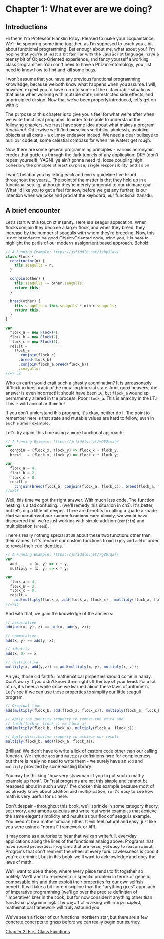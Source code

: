 # Chapter 1: What ever are we doing?

## Introductions

Hi there! I'm Professor Franklin Risby. Pleased to make your acquaintance. We'll be spending some time together, as I'm supposed to teach you a bit about functional programming. But enough about me, what about you? I'm hoping that you're at least a bit familiar with the JavaScript language, have a teensy bit of Object-Oriented experience, and fancy yourself a working class programmer. You don't need to have a PhD in Entomology, you just need to know how to find and kill some bugs.

I won't assume that you have any previous functional programming knowledge, because we both know what happens when you assume. I will, however, expect you to have run into some of the unfavorable situations that arise when working with mutable state, unrestricted side effects, and unprincipled design. Now that we've been properly introduced, let's get on with it.

The purpose of this chapter is to give you a feel for what we're after when we write functional programs. In order to be able to understand the following chapters, we must have some idea about what makes a program *functional*. Otherwise we'll find ourselves scribbling aimlessly, avoiding objects at all costs - a clumsy endeavor indeed. We need a clear bullseye to hurl our code at, some celestial compass for when the waters get rough.

Now, there are some general programming principles - various acronymic credos that guide us through the dark tunnels of any application: DRY (don't repeat yourself), YAGNI (ya ain't gonna need it), loose coupling high cohesion, the principle of least surprise, single responsibility, and so on.

I won't belabor you by listing each and every guideline I've heard throughout the years... The point of the matter is that they hold up in a functional setting, although they're merely tangential to our ultimate goal. What I'd like you to get a feel for now, before we get any further, is our intention when we poke and prod at the keyboard; our functional Xanadu.

<!--BREAK-->

## A brief encounter

Let's start with a touch of insanity. Here is a seagull application. When flocks conjoin they become a larger flock, and when they breed, they increase by the number of seagulls with whom they're breeding. Now, this is not intended to be good Object-Oriented code, mind you, it is here to highlight the perils of our modern, assignment based approach. Behold:

```js
// A Running Example: https://jsfiddle.net/1zhy31av/
class Flock {
  constructor(n) {
    this.seagulls = n;
  }

  conjoin(other) {
    this.seagulls += other.seagulls;
    return this;
  }

  breed(other) {
    this.seagulls = this.seagulls * other.seagulls;
    return this;
  }
}

var
  flock_a = new Flock(4),
  flock_b = new Flock(2),
  flock_c = new Flock(0),
  result =
    flock_a
      .conjoin(flock_c)
      .breed(flock_b)
      .conjoin(flock_a.breed(flock_b))
      .seagulls;
//=> 32
```

Who on earth would craft such a ghastly abomination? It is unreasonably difficult to keep track of the mutating internal state. And, good heavens, the answer is even incorrect! It should have been `16`, but `flock_a` wound up permanently altered in the process. Poor `flock_a`. This is anarchy in the I.T.! This is wild animal arithmetic!

If you don't understand this program, it's okay, neither do I. The point to remember here is that state and mutable values are hard to follow, even in such a small example.

Let's try again, this time using a more functional approach:

```js
// A Running Example: https://jsfiddle.net/m953kxah/
var
  conjoin = (flock_x, flock_y) => flock_x + flock_y,
  breed   = (flock_x, flock_y) => flock_x * flock_y;

var
  flock_a = 4,
  flock_b = 2,
  flock_c = 0,
  result =
    conjoin(breed(flock_b, conjoin(flock_a, flock_c)), breed(flock_a, flock_b));
//=>16
```

Well, this time we got the right answer. With much less code. The function nesting is a tad confusing... (we'll remedy this situation in ch5). It's better, but let's dig a little bit deeper. There are benefits to calling a spade a spade. Had we scrutinized our custom functions more closely, we would have discovered that we're just working with simple addition (`conjoin`) and multiplication (`breed`).

There's really nothing special at all about these two functions other than their names. Let's rename our custom functions to `multiply` and `add` in order to reveal their true identities.

```js
// A Running Example: https://jsfiddle.net/7g2brqaf/
var
  add      = (x, y) => x + y,
  multiply = (x, y) => x * y;

var
  flock_a = 4,
  flock_b = 2,
  flock_c = 0,
  result =
    add(multiply(flock_b, add(flock_a, flock_c)), multiply(flock_a, flock_b));
//=>16
```
And with that, we gain the knowledge of the ancients:

```js
// associative
add(add(x, y), z) == add(x, add(y, z));

// commutative
add(x, y) == add(y, x);

// identity
add(x, 0) == x;

// distributive
multiply(x, add(y,z)) == add(multiply(x, y), multiply(x, z));
```

Ah yes, those old faithful mathematical properties should come in handy. Don't worry if you didn't know them right off the top of your head. For a lot of us, it's been a while since we learned about these laws of arithmetic. Let's see if we can use these properties to simplify our little seagull program.

```js
// Original line
add(multiply(flock_b, add(flock_a, flock_c)), multiply(flock_a, flock_b));

// Apply the identity property to remove the extra add
// (add(flock_a, flock_c) == flock_a)
add(multiply(flock_b, flock_a), multiply(flock_a, flock_b));

// Apply distributive property to achieve our result
multiply(flock_b, add(flock_a, flock_a));
```

Brilliant! We didn't have to write a lick of custom code other than our calling function. We include `add` and `multiply` definitions here for completeness, but there is really no need to write them - we surely have an `add` and `multiply` provided by some existing library.

You may be thinking "how very strawman of you to put such a mathy example up front". Or "real programs are not this simple and cannot be reasoned about in such a way." I've chosen this example because most of us already know about addition and multiplication, so it's easy to see how math is very useful for us here.

Don't despair - throughout this book, we'll sprinkle in some category theory, set theory, and lambda calculus and write real world examples that achieve the same elegant simplicity and results as our flock of seagulls example. You needn't be a mathematician either. It will feel natural and easy, just like you were using a "normal" framework or API.

It may come as a surprise to hear that we can write full, everyday applications along the lines of the functional analog above. Programs that have sound properties. Programs that are terse, yet easy to reason about. Programs that don't reinvent the wheel at every turn. Lawlessness is good if you're a criminal, but in this book, we'll want to acknowledge and obey the laws of math.

We'll want to use a theory where every piece tends to fit together so politely. We'll want to represent our specific problem in terms of generic, composable bits and then exploit their properties for our own selfish benefit. It will take a bit more discipline than the "anything goes" approach of imperative programming (we'll go over the precise definition of "imperative" later in the book, but for now consider it anything other than functional programming). The payoff of working within a principled, mathematical framework will truly astound you.

We've seen a flicker of our functional northern star, but there are a few concrete concepts to grasp before we can really begin our journey.

[Chapter 2: First Class Functions](ch2.md)
